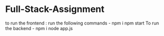 # Full-Stack-Assignment
to run the frontend : 
run the following commands -
 npm i 
 npm start
To run the backend -
npm i 
node app.js
